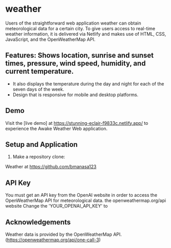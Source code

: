 # weather

Users of the straightforward web application weather can obtain meteorological data for a certain city. 
To give users access to real-time weather information, it is delivered via Netlify and makes use of HTML, CSS, JavaScript, and the OpenWeatherMap API.


## Features: Shows location, sunrise and sunset times, pressure, wind speed, humidity, and current temperature.
- It also displays the temperature during the day and night for each of the seven days of the week.
- Design that is responsive for mobile and desktop platforms.

## Demo

Visit the [live demo] at https://stunning-eclair-f9833c.netlify.app/ to experience the Awake Weather Web application.


## Setup and Application

1. Make a repository clone:
   
  Weather at https://github.com/bmanasa123
  

## API Key
You must get an API key from the OpenAI website in order to access the OpenWeatherMap API for meteorological data. the openweathermap.org/api website
Change the 'YOUR_OPENAI_API_KEY' to

## Acknowledgements
Weather data is provided by the OpenWeatherMap API. (https://openweathermap.org/api/one-call-3)